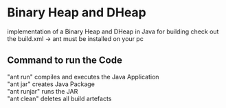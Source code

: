 # Binary Heap and DHeap
implementation of a Binary Heap and DHeap in Java
for building check out the build.xml -> ant must be installed on your pc

## Command to run the Code
"ant run" compiles and executes the Java Application  
"ant jar" creates Java Package  
"ant runjar" runs the JAR  
"ant clean" deletes all build artefacts  
